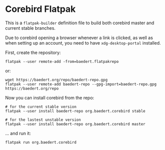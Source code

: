 # Corebird Flatpak

This is a `flatpak-builder` definition file to build both corebird master and current stable branches.

Due to corebird opening a browser whenever a link is clicked, as well as when setting up an account, you need to have `xdg-desktop-portal` installed.

First, create the repository:

```shell
flatpak --user remote-add -from=baedert.flatpakrepo
```
or:
```shell
wget https://baedert.org/repo/baedert-repo.gpg
flatpak --user remote-add baedert-repo --gpg-import=baedert-repo.gpg https://baedert.org/repo
```

Now you can install corebird from the repo:
```shell
# for the current stable version
flatpak --user install baedert-repo org.baedert.corebird stable

# for the lastest unstable version
flatpak --user install baedert-repo org.baedert.corebird master
```

... and run it:
```shell
flatpak run org.baedert.corebird
```
